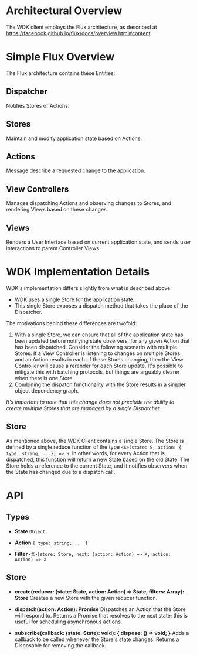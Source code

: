 # Architectural Overview

The WDK client employs the Flux architecture, as described at https://facebook.github.io/flux/docs/overview.html#content.


# Simple Flux Overview

The Flux architecture contains these Entities:

## Dispatcher
Notifies Stores of Actions.

## Stores
Maintain and modify application state based on Actions.

## Actions
Message describe a requested change to the application.

## View Controllers
Manages dispatching Actions and observing changes to Stores, and rendering Views based on these changes.

## Views
Renders a User Interface based on current application state, and sends user interactions to parent Controller Views.


# WDK Implementation Details

WDK's implementation differs slightly from what is described above:

  * WDK uses a single Store for the application state.
  * This single Store exposes a dispatch method that takes the place of the Dispatcher.

The motivations behind these differences are twofold:

  1. With a single Store, we can ensure that all of the application state has
     been updated before notifying state observers, for any given Action that
     has been dispatched. Consider the following scenario with multiple Stores.
     If a View Controller is listening to changes on multiple Stores, and an
     Action results in each of these Stores changing, then the View Controller
     will cause a rerender for each Store update. It's possible to mitigate this
     with batching protocols, but things are arguably clearer when there is one
     Store.
  2. Combining the dispatch functionality with the Store results in a simpler
     object dependency graph.


_It's important to note that this change does not preclude the ability to create multiple Stores that are managed by a single Dispatcher._


## Store

As mentioned above, the WDK Client contains a single Store. The Store is defined by a single reduce function of the type `<S>(state: S, action: { type: string; ...}) => S`. In other words, for every Action that is dispatched, this function will return a new State based on the old State. The Store holds a reference to the current State, and it notifies observers when the State has changed due to a dispatch call.



# API


## Types

- **State**
`Object`

- **Action**
`{ type: string; ... }`

- **Filter**
`<X>(store: Store, next: (action: Action) => X, action: Action) => X`


## Store

- **create(reducer: (state: State, action: Action) => State, filters: Array<Filter>): Store**
Creates a new Store with the given reducer function.

- **dispatch(action: Action): Promise<State>**
Dispatches an Action that the Store will respond to. Returns a Promise that resolves to the next state; this is useful for scheduling asynchronous actions.

- **subscribe(callback: (state: State): void): { dispose: () => void; }**
Adds a callback to be called whenever the Store's state changes. Returns a Disposable for removing the callback.

